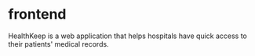 # frontend
HealthKeep is a web application that helps hospitals have quick access to their patients' medical records. 
